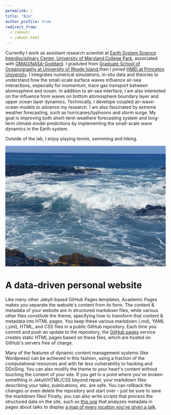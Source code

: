 ```yaml
---
permalink: /
title: "Bio"
author_profile: true
redirect_from: 
  - /about/
  - /about.html
---
```

Currently I work as assistant research scientist at [Earth System Science Interdisciplinary Center, University of Maryland,College Park](https://essic.umd.edu/), associated with [GMAO/NASA-Goddard](https://gmao.gsfc.nasa.gov/). I graduted from [Graduate School of Oceanography at University of Rhode Island](https://web.uri.edu/gso/),then I joined [HMEI at Princeton University](https://ua.princeton.edu/fields-study/councils-centers-and-institutes/high-meadows-environmental-institute). I integrates numerical simulations, in-situ data and theories to understand how the small-scale surface waves influence air-sea interactions, especially for momentum, trace gas transport between atomosphere and ocean. In addition to air-sea interface, I am also interested on the influence from waves on bottom atomosphere boundary layer and upper ocean layer dynamics. Technically, I develope coupled air-wave-ocean models to advance my research. I am also fascinated by extreme weather forecasting, such as hurricanes/typhoons and storm surge. My goal is improving both short-term weathere forecasting system and long-term climate model predictions by implementing the small-scale wave dynamics in the Earth system.
  
Outside of the lab, I enjoy playing tennis, swimming and hiking.

![Editing a markdown file for a talk](/images/ocean.jpg)
 

A data-driven personal website
======
Like many other Jekyll-based GitHub Pages templates, Academic Pages makes you separate the website's content from its form. The content & metadata of your website are in structured markdown files, while various other files constitute the theme, specifying how to transform that content & metadata into HTML pages. You keep these various markdown (.md), YAML (.yml), HTML, and CSS files in a public GitHub repository. Each time you commit and push an update to the repository, the [GitHub pages](https://pages.github.com/) service creates static HTML pages based on these files, which are hosted on GitHub's servers free of charge.

Many of the features of dynamic content management systems (like Wordpress) can be achieved in this fashion, using a fraction of the computational resources and with far less vulnerability to hacking and DDoSing. You can also modify the theme to your heart's content without touching the content of your site. If you get to a point where you've broken something in Jekyll/HTML/CSS beyond repair, your markdown files describing your talks, publications, etc. are safe. You can rollback the changes or even delete the repository and start over - just be sure to save the markdown files! Finally, you can also write scripts that process the structured data on the site, such as [this one](https://github.com/academicpages/academicpages.github.io/blob/master/talkmap.ipynb) that analyzes metadata in pages about talks to display [a map of every location you've given a talk](https://academicpages.github.io/talkmap.html).


